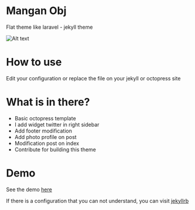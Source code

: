 # Mangan Obj
Flat theme like laravel - jekyll theme

![Alt text](https://lh3.googleusercontent.com/-ofIoKxo5Dkw/VZo2c5RD9hI/AAAAAAAAAbo/DQMU0_Y1wFM/s800-Ic42/home.PNG)

# How to use

Edit your configuration or replace the file on your jekyll or octopress site

# What is in there?

 * Basic octopress template
 * I add widget twitter in right sidebar
 * Add footer modification
 * Add photo profile on post
 * Modification post on index
 * Contribute for building this theme

# Demo

See the demo [here](https://dikiaap.github.io)

If there is a configuration that you can not understand, you can visit [jekyllrb](http://jekyllrb.com)
